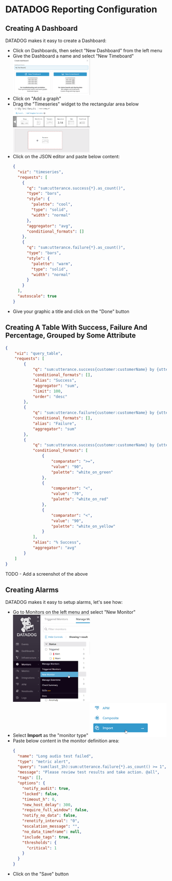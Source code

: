 # **DATADOG Reporting Configuration**

## **Creating A Dashboard**
DATADOG makes it easy to create a Dashboard:
* Click on Dashboards, then select "New Dashboard" from the left menu
* Give the Dashboard a name and select "New Timeboard"
[<img src="../images/DataDogCreatingDashboard2.png" width="50%">](./images/DataDogCreatingDashboard2.png)
* Click on "Add a graph"
* Drag the "Timeseries" widget to the rectangular area below
[<img src="../images/DataDogCreatingDashboard3.png" width="50%">](./images/DataDogCreatingDashboard3.png)
* Click on the JSON editor and paste below content:
  ```json
  {
    "viz": "timeseries",
    "requests": [
      {
        "q": "sum:utterance.success{*}.as_count()",
        "type": "bars",
        "style": {
          "palette": "cool",
          "type": "solid",
          "width": "normal"
        },
        "aggregator": "avg",
        "conditional_formats": []
      },
      {
        "q": "sum:utterance.failure{*}.as_count()",
        "type": "bars",
        "style": {
          "palette": "warm",
          "type": "solid",
          "width": "normal"
        }
      }
    ],
    "autoscale": true
  }
  ```
* Give your graphic a title and click on the "Done" button

## Creating A Table With Success, Failure And Percentage, Grouped by Some Attribute
```json
{
    "viz": "query_table",
    "requests": [
        {
            "q": "sum:utterance.success{customer:customerName} by {utterance}",
            "conditional_formats": [],
            "alias": "Success",
            "aggregator": "sum",
            "limit": 100,
            "order": "desc"
        },
        {
            "q": "sum:utterance.failure{customer:customerName} by {utterance}",
            "conditional_formats": [],
            "alias": "Failure",
            "aggregator": "sum"
        },
        {
            "q": "sum:utterance.success{customer:customerName} by {utterance}/(sum:utterance.failure{customer:customerName} by {utterance}+sum:utterance.failure{customer:customerName} by {utterance})*100",
            "conditional_formats": [
                {
                    "comparator": ">=",
                    "value": "90",
                    "palette": "white_on_green"
                },
                {
                    "comparator": "<",
                    "value": "70",
                    "palette": "white_on_red"
                },
                {
                    "comparator": "<",
                    "value": "90",
                    "palette": "white_on_yellow"
                }
            ],
            "alias": "% Success",
            "aggregator": "avg"
        }
    ]
}
```

TODO - Add a screenshot of the above

## **Creating Alarms**
DATADOG makes it easy to setup alarms, let's see how:
* Go to Monitors on the left menu and select "New Monitor"
[<img src="../images/DataDogCreatingAlarm1.png" width="50%">](./images/DataDogCreatingAlarm1.png)
* Select **Import** as the "monitor type"
[<img src="../images/DataDogCreatingAlarm2.png" width="50%">](./images/DataDogCreatingAlarm2.png)
* Paste below content in the monitor definition area:
  ```json
  {
    "name": "Long audio test failed",
    "type": "metric alert",
    "query": "sum(last_1h):sum:utterance.failure{*}.as_count() >= 1",
    "message": "Please review test results and take action. @all",
    "tags": [],
    "options": {
      "notify_audit": true,
      "locked": false,
      "timeout_h": 0,
      "new_host_delay": 300,
      "require_full_window": false,
      "notify_no_data": false,
      "renotify_interval": "0",
      "escalation_message": "",
      "no_data_timeframe": null,
      "include_tags": true,
      "thresholds": {
        "critical": 1
      }
    }
  }
  ```
* Click on the "Save" button
